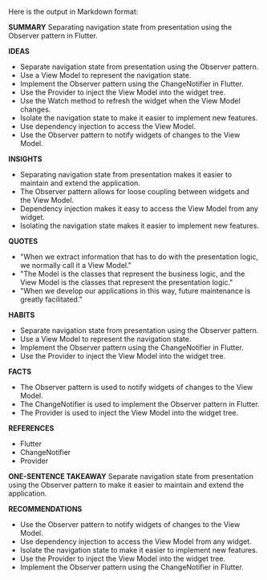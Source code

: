 Here is the output in Markdown format:

**SUMMARY**
Separating navigation state from presentation using the Observer pattern in Flutter.

**IDEAS**
* Separate navigation state from presentation using the Observer pattern.
* Use a View Model to represent the navigation state.
* Implement the Observer pattern using the ChangeNotifier in Flutter.
* Use the Provider to inject the View Model into the widget tree.
* Use the Watch method to refresh the widget when the View Model changes.
* Isolate the navigation state to make it easier to implement new features.
* Use dependency injection to access the View Model.
* Use the Observer pattern to notify widgets of changes to the View Model.

**INSIGHTS**
* Separating navigation state from presentation makes it easier to maintain and extend the application.
* The Observer pattern allows for loose coupling between widgets and the View Model.
* Dependency injection makes it easy to access the View Model from any widget.
* Isolating the navigation state makes it easier to implement new features.

**QUOTES**
* "When we extract information that has to do with the presentation logic, we normally call it a View Model."
* "The Model is the classes that represent the business logic, and the View Model is the classes that represent the presentation logic."
* "When we develop our applications in this way, future maintenance is greatly facilitated."

**HABITS**
* Separate navigation state from presentation using the Observer pattern.
* Use a View Model to represent the navigation state.
* Implement the Observer pattern using the ChangeNotifier in Flutter.
* Use the Provider to inject the View Model into the widget tree.

**FACTS**
* The Observer pattern is used to notify widgets of changes to the View Model.
* The ChangeNotifier is used to implement the Observer pattern in Flutter.
* The Provider is used to inject the View Model into the widget tree.

**REFERENCES**
* Flutter
* ChangeNotifier
* Provider

**ONE-SENTENCE TAKEAWAY**
Separate navigation state from presentation using the Observer pattern to make it easier to maintain and extend the application.

**RECOMMENDATIONS**
* Use the Observer pattern to notify widgets of changes to the View Model.
* Use dependency injection to access the View Model from any widget.
* Isolate the navigation state to make it easier to implement new features.
* Use the Provider to inject the View Model into the widget tree.
* Implement the Observer pattern using the ChangeNotifier in Flutter.
